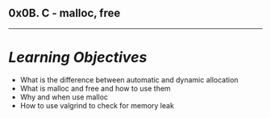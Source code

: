 ## 0x0B. C - malloc, free
---
# *Learning Objectives*
- What is the difference between automatic and dynamic allocation
- What is malloc and free and how to use them
- Why and when use malloc
- How to use valgrind to check for memory leak
